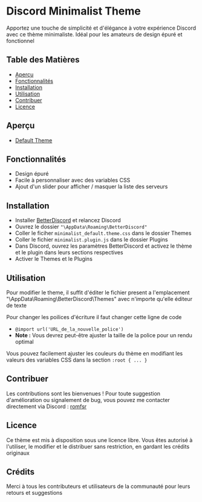 # Discord Minimalist Theme
Apportez une touche de simplicité et d'élégance à votre expérience Discord avec ce thème minimaliste. Idéal pour les amateurs de design épuré et fonctionnel

## Table des Matières
- [Aperçu](#aperçu)
- [Fonctionnalités](#fonctionnalités)
- [Installation](#installation)
- [Utilisation](#utilisation)
- [Contribuer](#contribuer)
- [Licence](#licence)

## Aperçu
- [Default Theme](https://drive.google.com/file/d/15ox1mAd1_Kl270RxbLdDHzIJBoJfD42x/view?usp=drive_link)

## Fonctionnalités
- Design épuré
- Facile à personnaliser avec des variables CSS
- Ajout d'un slider pour afficher / masquer la liste des serveurs

## Installation
- Installer [BetterDiscord](https://betterdiscord.app/) et relancez Discord
- Ouvrez le dossier `"\AppData\Roaming\BetterDiscord"`
- Coller le ficiher `minimalist_default.theme.css` dans le dossier Themes
- Coller le fichier `minimalist.plugin.js` dans le dossier Plugins
- Dans Discord, ouvrez les paramètres BetterDiscord et activez le thème et le plugin dans leurs sections respectives
- Activer le Themes et le Plugins

## Utilisation
Pour modifier le theme, il suffit d'éditer le fichier present a l'emplacement "\AppData\Roaming\BetterDiscord\Themes" avec n'importe qu'elle éditeur de texte

Pour changer les poilices d'écriture il faut changer cette ligne de code
- `@import url('URL_de_la_nouvelle_police')`
- **Note :** Vous devrez peut-être ajuster la taille de la police pour un rendu optimal

Vous pouvez facilement ajuster les couleurs du thème en modifiant les valeurs des variables CSS dans la section `:root { ... }`

## Contribuer 
Les contributions sont les bienvenues ! Pour toute suggestion d'amélioration ou signalement de bug, vous pouvez me contacter directement via Discord : [romfsr](https://discord.gg/your-invite-link)

## Licence
Ce thème est mis à disposition sous une licence libre. Vous êtes autorisé à l'utiliser, le modifier et le distribuer sans restriction, en gardant les crédits originaux

## Crédits 
Merci à tous les contributeurs et utilisateurs de la communauté pour leurs retours et suggestions
